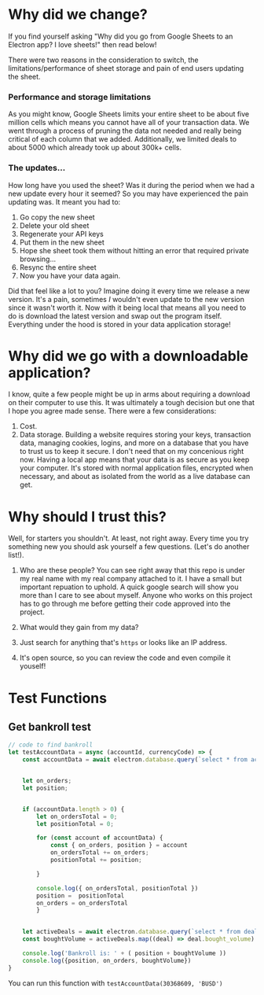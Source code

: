 # Why did we change?

If you find yourself asking "Why did you go from Google Sheets to an Electron app? I love sheets!" then read below!

There were two reasons in the consideration to switch, the limitations/performance of sheet storage and pain of end users updating the sheet.

### Performance and storage limitations
As you might know, Google Sheets limits your entire sheet to be about five million cells which means you cannot have all of your transaction data. We went through a process of pruning the data not needed and really being critical of each column that we added. Additionally, we limited deals to about 5000 which already took up about 300k+ cells.

### The updates...
How long have you used the sheet? Was it during the period when we had a new update every hour it seemed? So you may have experienced the pain updating was. It meant you had to:

1. Go copy the new sheet
2. Delete your old sheet
3. Regenerate your API keys
4. Put them in the new sheet
5. Hope she sheet took them without hitting an error that required private browsing... 
6. Resync the entire sheet
7. Now you have your data again.

Did that feel like a lot to you? Imagine doing it every time we release a new version. It's a pain, sometimes _I_ wouldn't even update to the new version since it wasn't worth it. Now with it being local that means all you need to do is download the latest version and swap out the program itself. Everything under the hood is stored in your data application storage!

# Why did we go with a downloadable application?

I know, quite a few people might be up in arms about requiring a download on their computer to use this. It was ultimately a tough decision but one that I hope you agree made sense. There were a few considerations:

1. Cost.
2. Data storage. Building a website requires storing your keys, transaction data, managing cookies, logins, and more on a database that you have to trust us to keep it secure. I don't need that on my concenious right now. Having a local app means that your data is as secure as you keep your computer. It's stored with normal application files, encrypted when necessary, and about as isolated from the world as a live database can get.


# Why should I trust this?

Well, for starters you shouldn't. At least, not right away. Every time you try something new you should ask yourself a few questions. (Let's do another list!).

1. Who are these people?
You can see right away that this repo is under my real name with my real company attached to it. I have a small but important repuation to uphold. A quick google search will show you more than I care to see about myself. Anyone who works on this project has to go through me before getting their code approved into the project.

2. What would they gain from my data?
3. Just search for anything that's `https` or looks like an IP address.
4. It's open source, so you can review the code and even compile it youself!



# Test Functions

## Get bankroll test

```javascript
// code to find bankroll
let testAccountData = async (accountId, currencyCode) => {
    const accountData = await electron.database.query(`select * from accountData where account_id IN (${accountId}) and currency_code IN ('${currencyCode}') `);


    let on_orders;
    let position;


    if (accountData.length > 0) {
        let on_ordersTotal = 0;
        let positionTotal = 0;

        for (const account of accountData) {
            const { on_orders, position } = account
            on_ordersTotal += on_orders;
            positionTotal += position;

        }

        console.log({ on_ordersTotal, positionTotal })
        position =  positionTotal
        on_orders = on_ordersTotal
        }
    

    let activeDeals = await electron.database.query(`select * from deals where finished = 0 and currency IN ('${currencyCode}')  and account_id IN (${accountId}) `)
    const boughtVolume = activeDeals.map((deal) => deal.bought_volume).reduce((sum, item) => sum + item)

    console.log('Bankroll is: ' + ( position + boughtVolume ))
    console.log({position, on_orders, boughtVolume})
}
```

You can run this function with `testAccountData(30368609, 'BUSD')`
